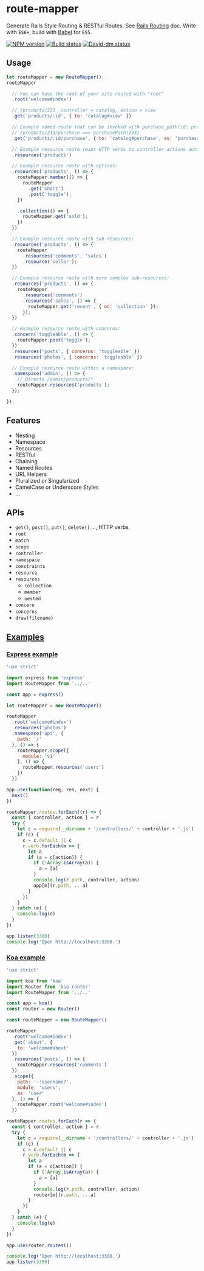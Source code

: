 # route-mapper

Generate Rails Style Routing & RESTful Routes. See [Rails Routing][] doc.
Write with `ES6+`, build with [Babel][] for `ES5`.

[![NPM version][npm-image]][npm-url]
[![Build status][travis-image]][travis-url]
[![David-dm status][David-dm-image]][David-dm-url]


## Usage

```js
let routeMapper = new RouteMapper();
routeMapper

  // You can have the root of your site routed with "root"
  .root('welcome#index')

  // /products/233  controller = catalog, action = view
  .get('products/:id', { to: 'catalog#view' })

  // Example named route that can be invoked with purchase_path(id: product.id)
  // /products/233/purchase === purchasePath(233)
  .get('products/:id/purchase', { to: 'catalog#purchase', as: 'purchase' })

  // Example resource route (maps HTTP verbs to controller actions automatically):
  .resources('products')

  // Example resource route with options:
  .resources('products', () => {
    routeMapper.member(() => {
      routeMapper
        .get('short')
        .post('toggle');
    })

    .collection(() => {
      routeMapper.get('sold');
    })
  })

  // Example resource route with sub-resources:
  .resources('products', () => {
    routeMapper
      .resources('comments', 'sales')
      .resource('seller');
  })

  // Example resource route with more complex sub-resources:
  .resources('products', () => {
    routeMapper
      .resources('comments')
      .resources('sales', () => {
        routeMapper.get('recent', { on: 'collection' });
      });
  })

  // Example resource route with concerns:
  .concern('toggleable', () => {
    routeMapper.post('toggle');
  })
  .resources('posts', { concerns: 'toggleable' })
  .resources('photos', { concerns: 'toggleable' })

  // Example resource route within a namespace:
  .namespace('admin', () => {
    // Directs /admin/products/*
    routeMapper.resources('products');
  });

});
```


## Features

* Nesting
* Namespace
* Resources
* RESTful
* Chaining
* Named Routes
* URL Helpers
* Pluralized or Singularized
* CamelCase or Underscore Styles
* ...


## APIs

* `get()`, `post()`, `put()`, `delete()` ..., HTTP verbs
* `root`
* `match`
* `scope`
* `controller`
* `namespace`
* `constraints`
* `resource`
* `resources`
  * `collection`
  * `member`
  * `nested`
* `concern`
* `concerns`
* `draw(filename)`


## [Examples](./examples)

### [Express example](./examples/express)

```js
'use strict'

import express from 'express'
import RouteMapper from '../..'

const app = express()

let routeMapper = new RouteMapper()

routeMapper
  .root('welcome#index')
  .resources('photos')
  .namespace('api', {
    path: '/'
  }, () => {
    routeMapper.scope({
      module: 'v1'
    }, () => {
      routeMapper.resources('users')
    })
  })

app.use(function(req, res, next) {
  next()
})

routeMapper.routes.forEach((r) => {
  const { controller, action } = r
  try {
    let c = require(__dirname + '/controllers/' + controller + '.js')
    if (c) {
      c = c.default || c
      r.verb.forEach(m => {
        let a
        if (a = c[action]) {
          if (!Array.isArray(a)) {
            a = [a]
          }
          console.log(r.path, controller, action)
          app[m](r.path, ...a)
        }
      })
    }
  } catch (e) {
    console.log(e)
  }
})

app.listen(3300)
console.log('Open http://localhost:3300.')
```

### [Koa example](./examples/koa)

```js
'use strict'

import koa from 'koa'
import Router from 'koa-router'
import RouteMapper from '../..'

const app = koa()
const router = new Router()

const routeMapper = new RouteMapper()

routeMapper
  .root('welcome#index')
  .get('about', {
    to: 'welcome#about'
  })
  .resources('posts', () => {
    routeMapper.resources('comments')
  })
  .scope({
    path: '~:username?',
    module: 'users',
    as: 'user'
  }, () => {
    routeMapper.root('welcome#index')
  })

routeMapper.routes.forEach(r => {
  const { controller, action } = r
  try {
    let c = require(__dirname + '/controllers/' + controller + '.js')
    if (c) {
      c = c.default || c
      r.verb.forEach(m => {
        let a
        if (a = c[action]) {
          if (!Array.isArray(a)) {
            a = [a]
          }
          console.log(r.path, controller, action)
          router[m](r.path, ...a)
        }
      })
    }
  } catch (e) {
    console.log(e)
  }
})

app.use(router.routes())

console.log('Open http://localhost:3300.')
app.listen(3300)
```



[Rails Routing]: http://guides.rubyonrails.org/routing.html
[Babel]: https://babeljs.io/
[npm-image]: https://img.shields.io/npm/v/route-mapper.svg?style=flat-square
[npm-url]: https://npmjs.org/package/route-mapper
[travis-image]: https://img.shields.io/travis/trekjs/route-mapper/master.svg?style=flat-square
[travis-url]: https://travis-ci.org/trekjs/route-mapper
[David-dm-image]: https://david-dm.org/trekjs/route-mapper.svg?style=flat-square
[David-dm-url]: https://david-dm.org/trekjs/route-mapper
